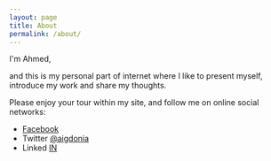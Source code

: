 ```yaml
---
layout: page
title: About
permalink: /about/
---
```


I'm Ahmed,

and this is my personal part of internet where I like to present myself, introduce my work and share my thoughts.

Please enjoy your tour within my site, and follow me on online social networks:

 - [Facebook](http://fb.com/aigdonia)
 - Twitter [@aigdonia](http://twitter.com/aigdonia)
 - Linked [IN](https://eg.linkedin.com/in/ahmegaber)
